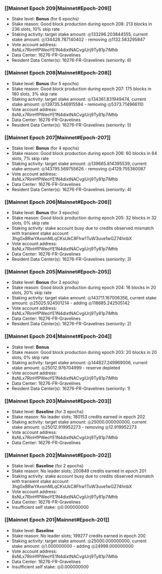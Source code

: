 ### [[Mainnet Epoch 209|Mainnet#Epoch-209]]
* Stake level: **Bonus** (for 6 epochs)
* Stake reason: Good block production during epoch 208: 213 blocks in 236 slots, 10% skip rate
* Staking activity: target stake amount: ◎133296.203844555, current stake amount: ◎134428.787140402 - removing ◎1132.583295847
* Vote account address: 8sNLx7RinHfPWeoYE1N4dixtNACvgiUrj9Ty81p7iMhb
* Data Center: 16276-FR-Gravelines
* Resident Data Center(s): 16276-FR-Gravelines (seniority: 6)
### [[Mainnet Epoch 208|Mainnet#Epoch-208]]
* Stake level: **Bonus** (for 5 epochs)
* Stake reason: Good block production during epoch 207: 175 blocks in 180 slots, 3% skip rate
* Staking activity: target stake amount: ◎134361.831949474, current stake amount: ◎139735.546915584 - removing ◎5373.714966110
* Vote account address: 8sNLx7RinHfPWeoYE1N4dixtNACvgiUrj9Ty81p7iMhb
* Data Center: 16276-FR-Gravelines
* Resident Data Center(s): 16276-FR-Gravelines (seniority: 5)
### [[Mainnet Epoch 207|Mainnet#Epoch-207]]
* Stake level: **Bonus** (for 4 epochs)
* Stake reason: Good block production during epoch 206: 60 blocks in 64 slots, 7% skip rate
* Staking activity: target stake amount: ◎139665.814395539, current stake amount: ◎143795.569755626 - removing ◎4129.755360087
* Vote account address: 8sNLx7RinHfPWeoYE1N4dixtNACvgiUrj9Ty81p7iMhb
* Data Center: 16276-FR-Gravelines
* Resident Data Center(s): 16276-FR-Gravelines (seniority: 4)
### [[Mainnet Epoch 206|Mainnet#Epoch-206]]
* Stake level: **Bonus** (for 3 epochs)
* Stake reason: Good block production during epoch 205: 32 blocks in 32 slots, 0% skip rate
* Staking activity: stake account busy due to credits observed mismatch with transient stake account 3hgGxBRwYAxsmMLqCKsUkC8Fhw1TuW3uve1wGZ74hnbX
* Vote account address: 8sNLx7RinHfPWeoYE1N4dixtNACvgiUrj9Ty81p7iMhb
* Data Center: 16276-FR-Gravelines
* Resident Data Center(s): 16276-FR-Gravelines (seniority: 3)
### [[Mainnet Epoch 205|Mainnet#Epoch-205]]
* Stake level: **Bonus** (for 2 epochs)
* Stake reason: Good block production during epoch 204: 16 blocks in 20 slots, 20% skip rate
* Staking activity: target stake amount: ◎143711.167006356, current stake amount: ◎25025.924501214 - adding ◎118685.242505142
* Vote account address: 8sNLx7RinHfPWeoYE1N4dixtNACvgiUrj9Ty81p7iMhb
* Data Center: 16276-FR-Gravelines
* Resident Data Center(s): 16276-FR-Gravelines (seniority: 2)
### [[Mainnet Epoch 204|Mainnet#Epoch-204]]
* Stake level: **Bonus**
* Stake reason: Good block production during epoch 203: 20 blocks in 20 slots, 0% skip rate
* Staking activity: target stake amount: ◎144827.249969006, current stake amount: ◎25012.976704999 - reserve depleted
* Vote account address: 8sNLx7RinHfPWeoYE1N4dixtNACvgiUrj9Ty81p7iMhb
* Data Center: 16276-FR-Gravelines
* Resident Data Center(s): 16276-FR-Gravelines (seniority: 1)
### [[Mainnet Epoch 203|Mainnet#Epoch-203]]
* Stake level: **Baseline** (for 3 epochs)
* Stake reason: No leader slots; 180153 credits earned in epoch 202
* Staking activity: target stake amount: ◎25000.000000000, current stake amount: ◎25012.919952273 - removing ◎12.919952273
* Vote account address: 8sNLx7RinHfPWeoYE1N4dixtNACvgiUrj9Ty81p7iMhb
* Data Center: 16276-FR-Gravelines
### [[Mainnet Epoch 202|Mainnet#Epoch-202]]
* Stake level: **Baseline** (for 2 epochs)
* Stake reason: No leader slots; 200849 credits earned in epoch 201
* Staking activity: stake account busy due to credits observed mismatch with transient stake account 3hgGxBRwYAxsmMLqCKsUkC8Fhw1TuW3uve1wGZ74hnbX
* Vote account address: 8sNLx7RinHfPWeoYE1N4dixtNACvgiUrj9Ty81p7iMhb
* Data Center: 16276-FR-Gravelines
* Insufficient self stake: ◎0.000000000
### [[Mainnet Epoch 201|Mainnet#Epoch-201]]
* Stake level: **Baseline**
* Stake reason: No leader slots; 199277 credits earned in epoch 200
* Staking activity: target stake amount: ◎25000.000000000, current stake amount: ◎1.000000000 - adding ◎24999.000000000
* Vote account address: 8sNLx7RinHfPWeoYE1N4dixtNACvgiUrj9Ty81p7iMhb
* Data Center: 16276-FR-Gravelines
* Insufficient self stake: ◎0.000000000